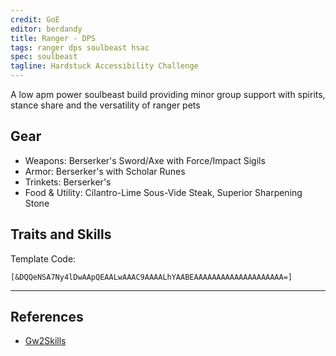 ```yaml
---
credit: GoE
editor: berdandy
title: Ranger - DPS
tags: ranger dps soulbeast hsac
spec: soulbeast
tagline: Hardstuck Accessibility Challenge
---
```


A low apm power soulbeast build providing minor group support with spirits, stance share and the versatility of ranger pets

## Gear

- Weapons: Berserker's Sword/Axe with Force/Impact Sigils
- Armor: Berserker's with Scholar Runes
- Trinkets: Berserker's
- Food & Utility: Cilantro-Lime Sous-Vide Steak, Superior Sharpening Stone

## Traits and Skills

Template Code:

`[&DQQeNSA7Ny4lDwAApQEAALwAAAC9AAAALhYAABEAAAAAAAAAAAAAAAAAAAA=]`

---

<div
  data-armory-embed='skills'
  data-armory-ids='21773,12633,12497,12498,45717'
>
</div>
<div
  data-armory-embed='specializations'
  data-armory-ids='30,32,55'
  data-armory-30-traits='1069,1016,1888'
  data-armory-32-traits='1606,1047,1066'
  data-armory-55-traits='2071,2161,2128'
>
</div>
<script async src='https://unpkg.com/armory-embeds@^0.x.x/armory-embeds.js'></script>



## References

- [Gw2Skills](http://gw2skills.net/editor/?POgAwelJwAZIMFmJWqX7P3JsD-zRIYR0wXG1mAVUA2ONUYGA-e)
